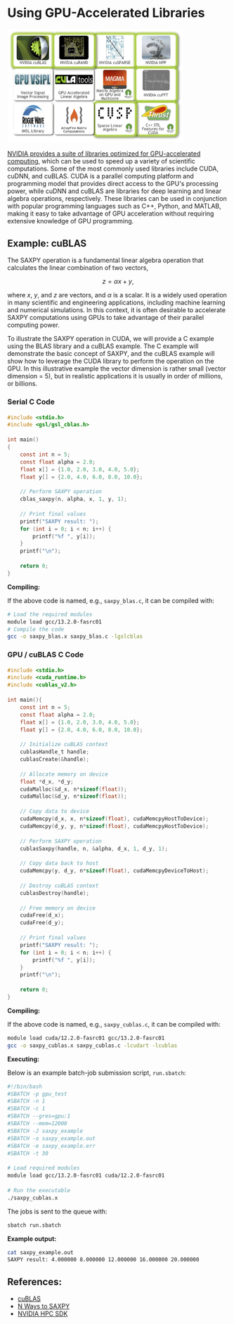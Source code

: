 # Using GPU-Accelerated Libraries

<img src="gpu-libs-logo.png" alt="gpu-libs-logo" width="400"/>

[NVIDIA provides a suite of libraries optimized for GPU-accelerated computing](https://developer.nvidia.com/gpu-accelerated-libraries), which can be used to speed up a variety of scientific computations. Some of the most commonly used libraries include CUDA, cuDNN, and cuBLAS. CUDA is a parallel computing platform and programming model that provides direct access to the GPU's processing power, while cuDNN and cuBLAS are libraries for deep learning and linear algebra operations, respectively. These libraries can be used in conjunction with popular programming languages such as C++, Python, and MATLAB, making it easy to take advantage of GPU acceleration without requiring extensive knowledge of GPU programming. 

## Example: cuBLAS

The SAXPY operation is a fundamental linear algebra operation that calculates the linear combination of two vectors,

$$
z = \alpha x + y,
$$

where $x$, $y$, and $z$ are vectors, and $\alpha$ is a scalar. It is a widely used operation in many scientific and engineering applications, including machine learning and numerical simulations. In this context, it is often desirable to accelerate SAXPY computations using GPUs to take advantage of their parallel computing power.

To illustrate the SAXPY operation in CUDA, we will provide a C example using the BLAS library and a cuBLAS example. The C example will demonstrate the basic concept of SAXPY, and the cuBLAS example will show how to leverage the CUDA library to perform the operation on the GPU. In this illustrative example the vector dimension is rather small (vector dimension = 5), but in realistic applications it is usually in order of millions, or billions.

### Serial C Code

```c
#include <stdio.h>
#include <gsl/gsl_cblas.h>

int main()
{
    const int n = 5;
    const float alpha = 2.0;
    float x[] = {1.0, 2.0, 3.0, 4.0, 5.0};
    float y[] = {2.0, 4.0, 6.0, 8.0, 10.0};

    // Perform SAXPY operation
    cblas_saxpy(n, alpha, x, 1, y, 1);

    // Print final values
    printf("SAXPY result: ");
    for (int i = 0; i < n; i++) {
        printf("%f ", y[i]);
    }
    printf("\n");

    return 0;
}
```
**Compiling:**

If the above code is named, e.g., <code>saxpy_blas.c</code>, it can be compiled with:

```bash
# Load the required modules
module load gcc/13.2.0-fasrc01
# Compile the code
gcc -o saxpy_blas.x saxpy_blas.c -lgslcblas
```


### GPU / cuBLAS C Code

```c
#include <stdio.h>
#include <cuda_runtime.h>
#include <cublas_v2.h>

int main(){
    const int n = 5;
    const float alpha = 2.0;
    float x[] = {1.0, 2.0, 3.0, 4.0, 5.0};
    float y[] = {2.0, 4.0, 6.0, 8.0, 10.0};

    // Initialize cuBLAS context
    cublasHandle_t handle;
    cublasCreate(&handle);

    // Allocate memory on device
    float *d_x, *d_y;
    cudaMalloc(&d_x, n*sizeof(float));
    cudaMalloc(&d_y, n*sizeof(float));

    // Copy data to device
    cudaMemcpy(d_x, x, n*sizeof(float), cudaMemcpyHostToDevice);
    cudaMemcpy(d_y, y, n*sizeof(float), cudaMemcpyHostToDevice);

    // Perform SAXPY operation
    cublasSaxpy(handle, n, &alpha, d_x, 1, d_y, 1);

    // Copy data back to host
    cudaMemcpy(y, d_y, n*sizeof(float), cudaMemcpyDeviceToHost);

    // Destroy cuBLAS context
    cublasDestroy(handle);

    // Free memory on device
    cudaFree(d_x);
    cudaFree(d_y);

    // Print final values
    printf("SAXPY result: ");
    for (int i = 0; i < n; i++) {
        printf("%f ", y[i]);
    }
    printf("\n");

    return 0;
}
```

**Compiling:**

If the above code is named, e.g., <code>saxpy_cublas.c</code>, it can be compiled with:

```bash
module load cuda/12.2.0-fasrc01 gcc/13.2.0-fasrc01
gcc -o saxpy_cublas.x saxpy_cublas.c -lcudart -lcublas 
```

**Executing:**

Below is an example batch-job submission script, <code>run.sbatch</code>:

```bash
#!/bin/bash
#SBATCH -p gpu_test
#SBATCH -n 1
#SBATCH -c 1
#SBATCH --gres=gpu:1
#SBATCH --mem=12000
#SBATCH -J saxpy_example
#SBATCH -o saxpy_example.out
#SBATCH -e saxpy_example.err
#SBATCH -t 30

# Load required modules
module load gcc/13.2.0-fasrc01 cuda/12.2.0-fasrc01

# Run the executable
./saxpy_cublas.x
```

The jobs is sent to the queue with:

```bash
sbatch run.sbatch
```
**Example output:**

```bash
cat saxpy_example.out
SAXPY result: 4.000000 8.000000 12.000000 16.000000 20.000000 
```

## References:

* [cuBLAS](https://developer.nvidia.com/cublas)
* [N Ways to SAXPY](https://developer.nvidia.com/blog/n-ways-to-saxpy-demonstrating-the-breadth-of-gpu-programming-options/)
* [NVIDIA HPC SDK](https://developer.nvidia.com/hpc-sdk)